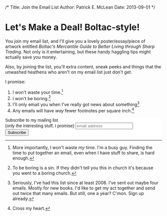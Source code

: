 /*
Title: Join the Email List
Author: Patrick E. McLean
Date: 2013-09-01
*/


# Let's Make a Deal! Boltac-style!


You join my email list, and I'll give you a lovely poster/essay/piece of artwork entitled *Boltac's Mercantile Guide to Better Living through Sharp Trading.* Not only is it entertaining, but these handy haggling tips might actually save you money.

Also, by joining the list, you'll extra content, sneak peeks and things that the unwashed heathens who aren't on my email list just don't get. 


I promise:

1. I won't waste your time.[^1]
2. I won't be boring.[^2]
3. I'll only email you when I've really got news about something[^3]
4. Any emails will have *way* fewer footnotes per square inch.[^4]

[^1]: More importantly, I won't waste *my* time. I'm a busy guy. Finding the time to put together an email, even when I have stuff to share, is hard enough. 

[^2]: To be boring is a sin. If they didn't tell you this in church it's because you went to a boring church. 

[^3]: Seriously, I've had this list since at least 2008. I've sent out maybe four emails. Mostly for new books. I'd like to get my act together and send out twice that many emails. But still, one a year? C'mon. Sign up already. 

[^4]: Cross my heart. 


<!-- Begin MailChimp Signup Form -->
<link href="//cdn-images.mailchimp.com/embedcode/slim-081711.css" rel="stylesheet" type="text/css">
<style type="text/css">
	#mc_embed_signup{background:#fff; clear:left; font:14px Helvetica,Arial,sans-serif; }
	/* Add your own MailChimp form style overrides in your site stylesheet or in this style block.
	   We recommend moving this block and the preceding CSS link to the HEAD of your HTML file. */
</style>
<div id="mc_embed_signup">
<form action="http://patrickemclean.us1.list-manage2.com/subscribe/post?u=602066dab95a5d4df9a118155&amp;id=0e4f154103" method="post" id="mc-embedded-subscribe-form" name="mc-embedded-subscribe-form" class="validate" target="_blank" novalidate>
	<label for="mce-EMAIL">Subscribe to my mailing list <br>(only the interesting stuff, I promise)</label>
	<input type="email" value="" name="EMAIL" class="email" id="mce-EMAIL" placeholder="email address" required>
	<div class="clear"><input type="submit" value="Subscribe" name="subscribe" id="mc-embedded-subscribe" class="button"></div>
</form>
</div>